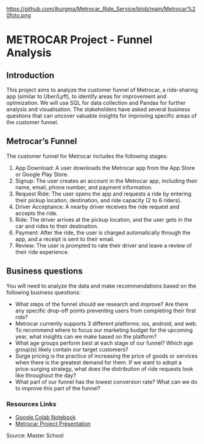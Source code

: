 
https://github.com/jburgma/Metrocar_Ride_Service/blob/main/Metrocar%20foto.png

# METROCAR Project - Funnel Analysis 

## Introduction

This project aims to analyze the customer funnel of Metrocar, a ride-sharing app (similar to Uber/Lyft), to identify areas for improvement and optimization.
We will use SQL for data collection and Pandas for further analysis and visualisation.
The stakeholders have asked several business questions that can uncover valuable insights for improving specific areas of the customer funnel.

## Metrocar’s Funnel

The customer funnel for Metrocar includes the following stages:

1. App Download: A user downloads the Metrocar app from the App Store or Google Play Store.
2. Signup: The user creates an account in the Metrocar app, including their name, email, phone number, and payment information.
3. Request Ride: The user opens the app and requests a ride by entering their pickup location, destination, and ride capacity (2 to 6 riders).
4. Driver Acceptance: A nearby driver receives the ride request and accepts the ride.
5. Ride: The driver arrives at the pickup location, and the user gets in the car and rides to their destination.
6. Payment: After the ride, the user is charged automatically through the app, and a receipt is sent to their email.
7. Review: The user is prompted to rate their driver and leave a review of their ride experience.

## Business questions

You will need to analyze the data and make recommendations based on the following business questions:

- What steps of the funnel should we research and improve? Are there any specific drop-off points preventing users from completing their first ride?
- Metrocar currently supports 3 different platforms: ios, android, and web. To recommend where to focus our marketing budget for the upcoming year, what insights can we make based on the platform?
- What age groups perform best at each stage of our funnel? Which age group(s) likely contain our target customers?
- Surge pricing is the practice of increasing the price of goods or services when there is the greatest demand for them. If we want to adopt a price-surging strategy, what does the distribution of ride requests look like throughout the day?
- What part of our funnel has the lowest conversion rate? What can we do to improve this part of the funnel?

### Resources Links
- [Google Colab Notebook](https://colab.research.google.com/drive/1JsPH6Ebi2PXNsfTck4T7UHMjE28hTMWZ?usp=sharing)
- [Metrocar Project Presentation](https://docs.google.com/presentation/d/1S44nMHP25rUcfmyQrn0DiUvNgONUHPKJH67_zISOvcI/edit?usp=sharing)



Source: Master School
